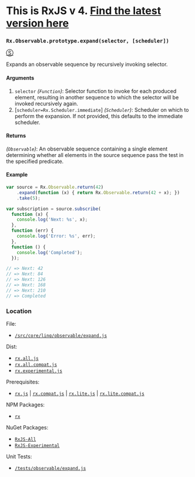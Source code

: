 # This is RxJS v 4. [Find the latest version here](https://github.com/reactivex/rxjs)
### `Rx.Observable.prototype.expand(selector, [scheduler])`
[&#x24C8;](https://github.com/Reactive-Extensions/RxJS/blob/master/src/core/linq/observable/expand.js "View in source")

Expands an observable sequence by recursively invoking selector.

#### Arguments
1. `selector` *(`Function`)*: Selector function to invoke for each produced element, resulting in another sequence to which the selector will be invoked recursively again.
2. [`scheduler=Rx.Scheduler.immediate`] *(`Scheduler`)*: Scheduler on which to perform the expansion. If not provided, this defaults to the immediate scheduler.

#### Returns
*(`Observable`)*: An observable sequence containing a single element determining whether all elements in the source sequence pass the test in the specified predicate.

#### Example
```js
var source = Rx.Observable.return(42)
    .expand(function (x) { return Rx.Observable.return(42 + x); })
    .take(5);

var subscription = source.subscribe(
  function (x) {
    console.log('Next: %s', x);
  },
  function (err) {
    console.log('Error: %s', err);
  },
  function () {
    console.log('Completed');
  });

// => Next: 42
// => Next: 84
// => Next: 126
// => Next: 168
// => Next: 210
// => Completed
```

### Location

File:
- [`/src/core/linq/observable/expand.js`](https://github.com/Reactive-Extensions/RxJS/blob/master/src/core/linq/observable/expand.js)

Dist:
- [`rx.all.js`](https://github.com/Reactive-Extensions/RxJS/blob/master/dist/rx.all.js)
- [`rx.all.compat.js`](https://github.com/Reactive-Extensions/RxJS/blob/master/dist/rx.all.compat.js)
- [`rx.experimental.js`](https://github.com/Reactive-Extensions/RxJS/blob/master/dist/rx.experimental.js)

Prerequisites:
- [`rx.js`](https://github.com/Reactive-Extensions/RxJS/blob/master/dist/rx.js) | [`rx.compat.js`](https://github.com/Reactive-Extensions/RxJS/blob/master/dist/rx.compat.js) | [`rx.lite.js`](https://github.com/Reactive-Extensions/RxJS/blob/master/dist/rx.lite.js) | [`rx.lite.compat.js`](https://github.com/Reactive-Extensions/RxJS/blob/master/dist/rx.lite.compat.js)

NPM Packages:
- [`rx`](https://www.npmjs.org/package/rx)

NuGet Packages:
- [`RxJS-All`](http://www.nuget.org/packages/RxJS-All)
- [`RxJS-Experimental`](http://www.nuget.org/packages/RxJS-Experimental)

Unit Tests:
- [`/tests/observable/expand.js`](https://github.com/Reactive-Extensions/RxJS/blob/master/tests/observable/expand.js)
